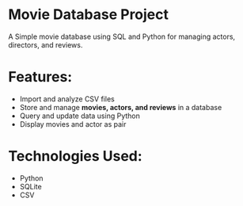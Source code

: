 # Movie Database Project
A Simple movie database using SQL and Python for managing actors, directors, and reviews.

# Features:
- Import and analyze CSV files
- Store and manage **movies, actors, and reviews** in a database
- Query and update data using Python
- Display movies and actor as pair

# Technologies Used:
- Python
- SQLite
- CSV
